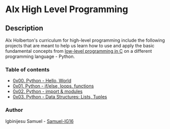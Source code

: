 # Alx High Level Programming
## Description
Alx Holberton's curriculum for high-level programming include the following projects that are meant to help us learn how to use and apply the basic fundamental concepts from [low-level programming in C](https://github.com/Samuel-IG16/alx-low_level_programming) on a different programming language - Python.
### Table of contents
* [0x00. Python - Hello, World](https://github.com/Samuel-IG16/alx-higher_level_programming/tree/master/0x00-python-hello_world)
* [0x01. Python - if/else, loops, functions](https://github.com/Samuel-IG16/alx-higher_level_programming/tree/master/0x01-python-if_else_loops_functions)
* [0x02. Python - import & modules](https://github.com/Samuel-IG16/alx-higher_level_programming/tree/master/0x02-python-import_modules)
* [0x03. Python - Data Structures: Lists, Tuples]()
### Author
Igbinijesu Samuel - [Samuel-IG16](https://github.com/Samuel-IG16)
